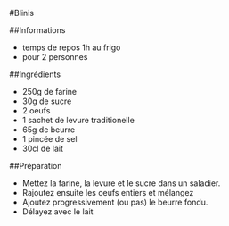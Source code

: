 #Blinis

##Informations
  
  - temps de repos 1h au frigo
  - pour 2 personnes

##Ingrédients

  - 250g de farine
  - 30g de sucre
  - 2 oeufs
  - 1 sachet de levure traditionelle
  - 65g de beurre
  - 1 pincée de sel
  - 30cl de lait

##Préparation

  - Mettez la farine, la levure et le sucre dans un saladier.
  - Rajoutez ensuite les oeufs entiers et mélangez
  - Ajoutez progressivement (ou pas) le beurre fondu.
  - Délayez avec le lait
  
